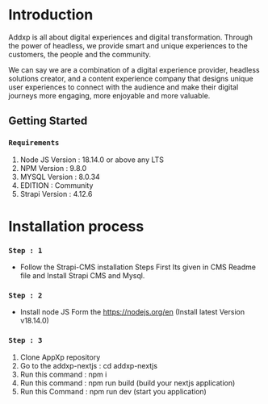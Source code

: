 # Introduction

Addxp is all about digital experiences and digital transformation. Through the power of headless, we provide smart and unique experiences to the customers, the people and the community.

We can say we are a combination of a digital experience provider, headless solutions creator, and a content experience company that designs unique user experiences to connect with the audience and make their digital journeys more engaging, more enjoyable and more valuable.

## Getting Started

### `Requirements`

1. Node JS Version : 18.14.0 or above any LTS
2. NPM Version : 9.8.0
3. MYSQL Version : 8.0.34
4. EDITION : Community
5. Strapi Version : 4.12.6

# Installation process

### `Step : 1 `

- Follow the Strapi-CMS installation Steps First Its given in CMS Readme file and Install Strapi CMS and Mysql.

### `Step : 2 `

- Install node JS Form the https://nodejs.org/en (Install latest Version v18.14.0)

### `Step : 3 `

1. Clone AppXp repository
2. Go to the addxp-nextjs : cd addxp-nextjs
3. Run this command : npm i
4. Run this command : npm run build (build your nextjs application)
5. Run this Command : npm run dev (start you application)
